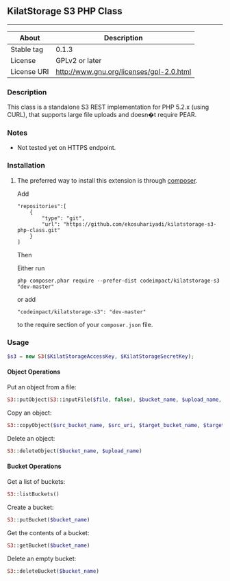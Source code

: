 ## KilatStorage S3 PHP Class

- - - -

About | Description
------------ | -------------
Stable tag | 0.1.3
License | GPLv2 or later
License URI | http://www.gnu.org/licenses/gpl-2.0.html

### Description

This class is a standalone S3 REST implementation for PHP 5.2.x (using CURL), that supports large file uploads and doesn�t require PEAR.

### Notes

* Not tested yet on HTTPS endpoint.

### Installation

1.  The preferred way to install this extension is through [composer](http://getcomposer.org/download/).

    Add

    ```
    "repositories":[
        {
            "type": "git",
            "url": "https://github.com/ekosuhariyadi/kilatstorage-s3-php-class.git"
        }
    ]
    ```

    Then

    Either run

    ```
    php composer.phar require --prefer-dist codeimpact/kilatstorage-s3 "dev-master"
    ```

    or add

    ```
    "codeimpact/kilatstorage-s3": "dev-master"
    ```

    to the require section of your `composer.json` file.

### Usage

```php
$s3 = new S3($KilatStorageAccessKey, $KilatStorageSecretKey);
```


#### Object Operations

Put an object from a file:

```php
S3::putObject(S3::inputFile($file, false), $bucket_name, $upload_name, S3::ACL_PUBLIC_READ)
```

Copy an object:

```php
S3::copyObject($src_bucket_name, $src_uri, $target_bucket_name, $target_uri)
```


Delete an object:

```php
S3::deleteObject($bucket_name, $upload_name)
```


#### Bucket Operations

Get a list of buckets:

```php
S3::listBuckets()
```

Create a bucket:

```php
S3::putBucket($bucket_name)
```

Get the contents of a bucket:

```php
S3::getBucket($bucket_name)
```

Delete an empty bucket:

```php
S3::deleteBucket($bucket_name)
```